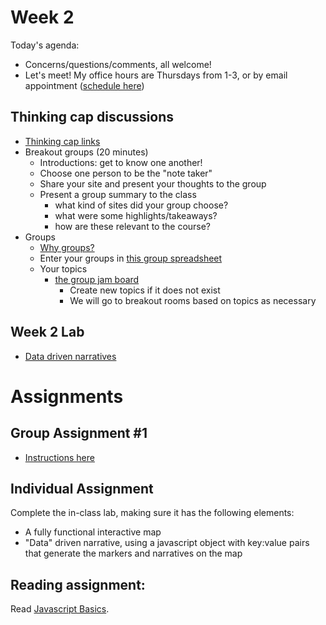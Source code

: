 # Week 2

Today's agenda:

- Concerns/questions/comments, all welcome!
- Let's meet! My office hours are Thursdays from 1-3, or by email appointment ([schedule here](https://calendly.com/yohda/officehours))

## Thinking cap discussions

- [Thinking cap links](https://github.com/yohman/21S-DH151/discussions/13)
- Breakout groups (20 minutes)
	- Introductions: get to know one another!
	- Choose one person to be the "note taker"
	- Share your site and present your thoughts to the group
	- Present a group summary to the class
		- what kind of sites did your group choose?
		- what were some highlights/takeaways?
		- how are these relevant to the course?
- Groups
	- [Why groups?](https://yohman.github.io/21S-DH151/Weeks/Week02/W02-Lecture.slides.html)
	- Enter your groups in [this group spreadsheet](https://docs.google.com/spreadsheets/d/1P9Edoi7gKL5whivv-8EdFTo2H0skGl4ykgS3mCVIYjI/edit?usp=sharing)
	- Your topics
		- [the group jam board](https://jamboard.google.com/d/16tgI6r7Fgs0P4EkbPV6KiZ2OoNLbYOwV6czVDDTFUWw/viewer)
			- Create new topics if it does not exist
			- We will go to breakout rooms based on topics as necessary

## Week 2 Lab

- [Data driven narratives](Lab)

# Assignments

## Group Assignment #1
- [Instructions here](https://github.com/yohman/21S-DH151/blob/staging/Group%20Assignments/GroupAssignment1.md)

## Individual Assignment

Complete the in-class lab, making sure it has the following elements:

- A fully functional interactive map
- "Data" driven narrative, using a javascript object with key:value pairs that generate the markers and narratives on the map

## Reading assignment:

Read [Javascript Basics](https://geobgu.xyz/web-mapping2/javascript-basics.html). 
